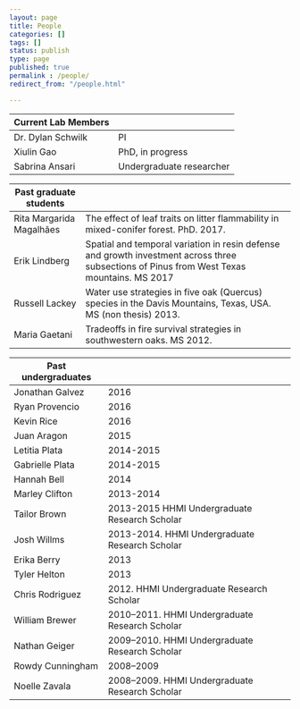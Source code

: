 ```yaml
---
layout: page
title: People
categories: []
tags: []
status: publish
type: page
published: true
permalink : /people/
redirect_from: "/people.html"

---
```


| Current Lab Members          |                                                                                                                                            |
| ---------------------------- | ------------------------------------------------------------------------------------------------------------------------------------------ |
| Dr. Dylan Schwilk            | PI                                                                                                                                         |
| Xiulin Gao                   | PhD, in progress                                                                                                                           |
| Sabrina Ansari               | Undergraduate researcher                                                                                                                   |

| Past graduate students      |                                                                                                                                            |
| --------------------------- | ------------------------------------------------------------------------------------------------------------------------------------------ |
| Rita Margarida Magalhães    | The effect of leaf traits on litter flammability in mixed-conifer forest. PhD. 2017.                                                       |
| Erik Lindberg               | Spatial and temporal variation in resin defense and growth investment across three subsections of Pinus from West Texas mountains. MS 2017 |
| Russell Lackey              | Water use strategies in five oak (Quercus) species in the Davis Mountains, Texas, USA. MS (non thesis) 2013.                               |
| Maria Gaetani               | Tradeoffs in fire survival strategies in southwestern oaks. MS 2012.                                                                       |

| Past undergraduates          |                                                                                                                                            |
| ---------------------------  | ------------------------------------------------------------------------------------------------------------------------------------------ |
| Jonathan Galvez              | 2016                                                                                                                                       |
| Ryan Provencio               | 2016                                                                                                                                       |
| Kevin Rice                   | 2016                                                                                                                                       |
| Juan Aragon                  | 2015                                                                                                                                       |
| Letitia Plata                | 2014-2015                                                                                                                                  |
| Gabrielle Plata              | 2014-2015                                                                                                                                  |
| Hannah Bell                  | 2014                                                                                                                                       |
| Marley Clifton               | 2013-2014                                                                                                                                  |
| Tailor Brown                 | 2013-2015 HHMI Undergraduate Research Scholar                                                                                              |
| Josh Willms                  | 2013-2014. HHMI Undergraduate Research Scholar                                                                                             |
| Erika Berry                  | 2013                                                                                                                                       |
| Tyler Helton                 | 2013                                                                                                                                       |
| Chris Rodriguez              | 2012. HHMI Undergraduate Research Scholar                                                                                                  |
| William Brewer               | 2010–2011. HHMI Undergraduate Research Scholar                                                                                             |
| Nathan Geiger                | 2009–2010. HHMI Undergraduate Research Scholar                                                                                             |
| Rowdy Cunningham             | 2008–2009                                                                                                                                  |
| Noelle Zavala                | 2008–2009. HHMI Undergraduate Research Scholar                                                                                             |
